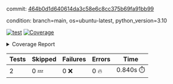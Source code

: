 commit: [464b0d1d640614da3c58e6c8cc375b69fa91bb99](https://github.com/rcmdnk/python-template/tree/464b0d1d640614da3c58e6c8cc375b69fa91bb99)

condition: branch=main, os=ubuntu-latest, python_version=3.10

[![test](https://github.com/rcmdnk/python-template/actions/workflows/test.yml/badge.svg)](https://github.com/rcmdnk/python-template/actions/runs/7372018704)
<a href="https://github.com/rcmdnk/python-template/blob/464b0d1d640614da3c58e6c8cc375b69fa91bb99/README.md"><img alt="Coverage" src="https://img.shields.io/badge/Coverage-100%25-brightgreen.svg" /></a><details><summary>Coverage Report </summary><table><tr><th>File</th><th>Stmts</th><th>Miss</th><th>Cover</th></tr><tbody><tr><td><b>TOTAL</b></td><td><b>4</b></td><td><b>0</b></td><td><b>100%</b></td></tr></tbody></table></details>

| Tests | Skipped | Failures | Errors | Time |
| ----- | ------- | -------- | -------- | ------------------ |
| 2 | 0 :zzz: | 0 :x: | 0 :fire: | 0.840s :stopwatch: |

